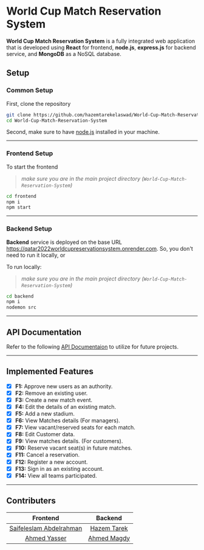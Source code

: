 # World Cup Match Reservation System

**World Cup Match Reservation System** is a fully integrated web application that is developed using **React** for frontend, **node.js**, **express.js** for backend service, and **MongoDB** as a NoSQL database.

## Setup
### Common Setup
First, clone the repository

```sh
git clone https://github.com/hazemtarekelaswad/World-Cup-Match-Reservation-System.git
cd World-Cup-Match-Reservation-System
```
Second, make sure to have [node.js](https://nodejs.org/en/) installed in your machine.

---

### Frontend Setup
To start the frontend
>*make sure you are in the main project directory (`World-Cup-Match-Reservation-System`)*
```sh
cd frontend
npm i
npm start
```
---

### Backend Setup
**Backend** service is deployed on the base URL https://qatar2022worldcupreservationsystem.onrender.com. So, you don't need to run it locally, or

To run locally:

>*make sure you are in the main project directory (`World-Cup-Match-Reservation-System`)*
```sh
cd backend
npm i
nodemon src
```
---

## API Documentation
Refer to the following [API Documentaion](https://github.com/hazemtarekelaswad/World-Cup-Match-Reservation-System/blob/main/APIDoc.md) to utilize for future projects.
 
---

## Implemented Features
* [x] **F1:** Approve new users as an authority.
* [x] **F2:** Remove an existing user.
* [x] **F3:** Create a new match event.
* [x] **F4:** Edit the details of an existing match.
* [x] **F5:** Add a new stadium.
* [x] **F6:** View Matches details (For managers).
* [x] **F7:** View vacant/reserved seats for each match.
* [x] **F8:** Edit Customer data.
* [x] **F9:** View matches details. (For customers).
* [x] **F10:** Reserve vacant seat(s) in future matches.
* [x] **F11:** Cancel a reservation.
* [x] **F12:** Register a new account.
* [x] **F13:** Sign in as an existing account.
* [x] **F14:** View all teams participated.

---

## Contributers

| Frontend | Backend |
| :-------: | :--------: |
| [Saifeleslam Abdelrahman](https://github.com/Saif-El-Eslam) | [Hazem Tarek](https://github.com/hazemtarekelaswad) |
| [Ahmed Yasser](https://github.com/AhmedYasser155) | [Ahmed Magdy](https://github.com/magdy-ux) |